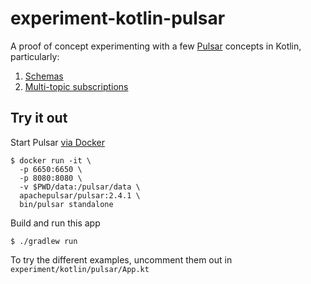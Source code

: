 # experiment-kotlin-pulsar
A proof of concept experimenting with a few [Pulsar](https://pulsar.apache.org/en/) concepts in Kotlin, particularly:

1. [Schemas](https://pulsar.apache.org/docs/en/schema-get-started/)
2. [Multi-topic subscriptions](https://pulsar.apache.org/docs/en/client-libraries-java/#multi-topic-subscriptions)

## Try it out
Start Pulsar [via Docker](https://pulsar.apache.org/docs/en/standalone-docker/)

```
$ docker run -it \
  -p 6650:6650 \
  -p 8080:8080 \
  -v $PWD/data:/pulsar/data \
  apachepulsar/pulsar:2.4.1 \
  bin/pulsar standalone
```

Build and run this app
```
$ ./gradlew run
```

To try the different examples, uncomment them out in `experiment/kotlin/pulsar/App.kt`